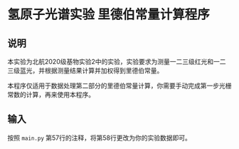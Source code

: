# 氢原子光谱实验 里德伯常量计算程序
## 说明
本实验为北航2020级基物实验2中的实验，实验要求为测量一二三级红光和一二三级蓝光，并根据测量结果计算并加权得到里德伯常量。

本程序仅适用于数据处理第二部分的里德伯常量计算，你需要手动完成第一步光栅常数的计算，再来使用本程序。

## 输入
按照 `main.py` 第57行的注释，将第58行更改为你的实验数据即可。